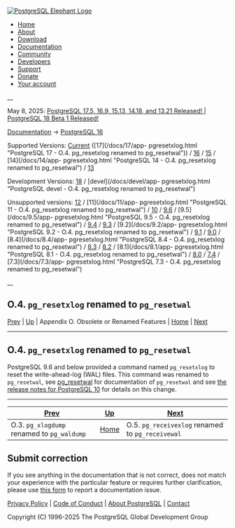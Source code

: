 [ ![PostgreSQL Elephant Logo](/media/img/about/press/elephant.png) ](/)

  * [Home](/ "Home")
  * [About](/about/ "About")
  * [Download](/download/ "Download")
  * [Documentation](/docs/ "Documentation")
  * [Community](/community/ "Community")
  * [Developers](/developer/ "Developers")
  * [Support](/support/ "Support")
  * [Donate](/about/donate/ "Donate")
  * [Your account](/account/ "Your account")

__

May 8, 2025: [ PostgreSQL 17.5, 16.9, 15.13, 14.18, and 13.21 Released! ](/about/news/postgresql-175-169-1513-1418-and-1321-released-3072/) | [ PostgreSQL 18 Beta 1 Released! ](/about/news/postgresql-18-beta-1-released-3070/)

[Documentation](/docs/ "Documentation") -> [PostgreSQL
16](/docs/16/index.html)

Supported Versions: [Current](/docs/current/app-pgresetxlog.html "PostgreSQL
17 - O.4. pg_resetxlog renamed to pg_resetwal") ([17](/docs/17/app-
pgresetxlog.html "PostgreSQL 17 - O.4. pg_resetxlog renamed to pg_resetwal"))
/ [16](/docs/16/app-pgresetxlog.html "PostgreSQL 16 - O.4. pg_resetxlog
renamed to pg_resetwal") / [15](/docs/15/app-pgresetxlog.html "PostgreSQL 15 -
O.4. pg_resetxlog renamed to pg_resetwal") / [14](/docs/14/app-
pgresetxlog.html "PostgreSQL 14 - O.4. pg_resetxlog renamed to pg_resetwal") /
[13](/docs/13/app-pgresetxlog.html "PostgreSQL 13 - O.4. pg_resetxlog renamed
to pg_resetwal")

Development Versions: [18](/docs/18/app-pgresetxlog.html "PostgreSQL 18 -
O.4. pg_resetxlog renamed to pg_resetwal") / [devel](/docs/devel/app-
pgresetxlog.html "PostgreSQL devel - O.4. pg_resetxlog renamed to
pg_resetwal")

Unsupported versions: [12](/docs/12/app-pgresetxlog.html "PostgreSQL 12 -
O.4. pg_resetxlog renamed to pg_resetwal") / [11](/docs/11/app-
pgresetxlog.html "PostgreSQL 11 - O.4. pg_resetxlog renamed to pg_resetwal") /
[10](/docs/10/app-pgresetxlog.html "PostgreSQL 10 - O.4. pg_resetxlog renamed
to pg_resetwal") / [9.6](/docs/9.6/app-pgresetxlog.html "PostgreSQL 9.6 -
O.4. pg_resetxlog renamed to pg_resetwal") / [9.5](/docs/9.5/app-
pgresetxlog.html "PostgreSQL 9.5 - O.4. pg_resetxlog renamed to pg_resetwal")
/ [9.4](/docs/9.4/app-pgresetxlog.html "PostgreSQL 9.4 - O.4. pg_resetxlog
renamed to pg_resetwal") / [9.3](/docs/9.3/app-pgresetxlog.html "PostgreSQL
9.3 - O.4. pg_resetxlog renamed to pg_resetwal") / [9.2](/docs/9.2/app-
pgresetxlog.html "PostgreSQL 9.2 - O.4. pg_resetxlog renamed to pg_resetwal")
/ [9.1](/docs/9.1/app-pgresetxlog.html "PostgreSQL 9.1 - O.4. pg_resetxlog
renamed to pg_resetwal") / [9.0](/docs/9.0/app-pgresetxlog.html "PostgreSQL
9.0 - O.4. pg_resetxlog renamed to pg_resetwal") / [8.4](/docs/8.4/app-
pgresetxlog.html "PostgreSQL 8.4 - O.4. pg_resetxlog renamed to pg_resetwal")
/ [8.3](/docs/8.3/app-pgresetxlog.html "PostgreSQL 8.3 - O.4. pg_resetxlog
renamed to pg_resetwal") / [8.2](/docs/8.2/app-pgresetxlog.html "PostgreSQL
8.2 - O.4. pg_resetxlog renamed to pg_resetwal") / [8.1](/docs/8.1/app-
pgresetxlog.html "PostgreSQL 8.1 - O.4. pg_resetxlog renamed to pg_resetwal")
/ [8.0](/docs/8.0/app-pgresetxlog.html "PostgreSQL 8.0 - O.4. pg_resetxlog
renamed to pg_resetwal") / [7.4](/docs/7.4/app-pgresetxlog.html "PostgreSQL
7.4 - O.4. pg_resetxlog renamed to pg_resetwal") / [7.3](/docs/7.3/app-
pgresetxlog.html "PostgreSQL 7.3 - O.4. pg_resetxlog renamed to pg_resetwal")

__

O.4. `pg_resetxlog` renamed to `pg_resetwal`  
---  
[Prev](pgxlogdump.html "O.3. pg_xlogdump renamed to pg_waldump")  | [Up](appendix-obsolete.html "Appendix O. Obsolete or Renamed Features") | Appendix O. Obsolete or Renamed Features | [Home](index.html "PostgreSQL 16.9 Documentation") |  [Next](app-pgreceivexlog.html "O.5. pg_receivexlog renamed to pg_receivewal")  
  
* * *

## O.4. `pg_resetxlog` renamed to `pg_resetwal` #

PostgreSQL 9.6 and below provided a command named `pg_resetxlog` to reset the
write-ahead-log (WAL) files. This command was renamed to `pg_resetwal`, see
[pg_resetwal](app-pgresetwal.html "pg_resetwal") for documentation of
`pg_resetwal` and see [the release notes for PostgreSQL 10](release-prior.html
"E.11. Prior Releases") for details on this change.

* * *

[Prev](pgxlogdump.html "O.3. pg_xlogdump renamed to pg_waldump")  | [Up](appendix-obsolete.html "Appendix O. Obsolete or Renamed Features") |  [Next](app-pgreceivexlog.html "O.5. pg_receivexlog renamed to pg_receivewal")  
---|---|---  
O.3. `pg_xlogdump` renamed to `pg_waldump`  | [Home](index.html "PostgreSQL 16.9 Documentation") |  O.5. `pg_receivexlog` renamed to `pg_receivewal`  
  
## Submit correction

If you see anything in the documentation that is not correct, does not match
your experience with the particular feature or requires further clarification,
please use [this form](/account/comments/new/16/app-pgresetxlog.html/) to
report a documentation issue.

[Privacy Policy](/about/privacypolicy) | [Code of Conduct](/about/policies/coc/) | [About PostgreSQL](/about/) | [Contact](/about/contact/)  

Copyright (C) 1996-2025 The PostgreSQL Global Development Group

